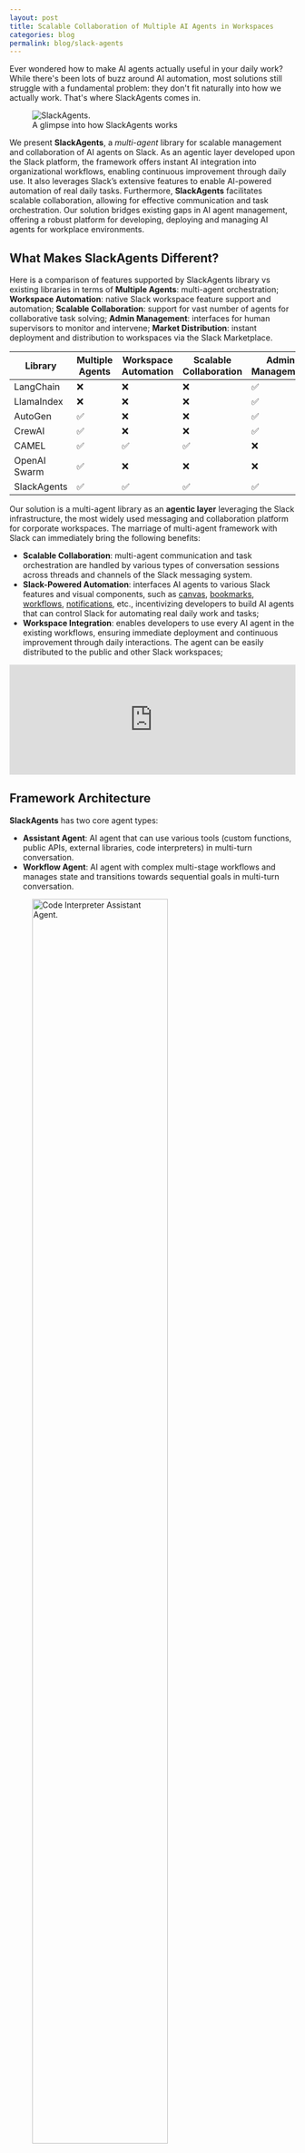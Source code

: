 ```yaml
---
layout: post
title: Scalable Collaboration of Multiple AI Agents in Workspaces
categories: blog
permalink: blog/slack-agents
---
```


Ever wondered how to make AI agents actually useful in your daily work? While there's been lots of buzz around AI automation, most solutions still struggle with a fundamental problem: they don't fit naturally into how we actually work. That's where SlackAgents comes in.

<figure>
  <img class="single" src="/images/blog/slackagents.png" alt="SlackAgents.">
  <figcaption>A glimpse into how SlackAgents works</figcaption>
</figure>

We present **SlackAgents**, a *multi-agent* library for scalable management and collaboration of AI agents on Slack. As an agentic layer developed upon the Slack platform, the framework offers instant AI integration into organizational workflows, enabling continuous improvement through daily use. It also leverages Slack’s extensive features to enable AI-powered automation of real daily tasks. Furthermore, **SlackAgents** facilitates scalable collaboration, allowing for effective communication and task orchestration. Our solution bridges existing gaps in AI agent management, offering a robust platform for developing, deploying and managing AI agents for workplace environments.

## What Makes SlackAgents Different?

Here is a comparison of features supported by SlackAgents library vs existing libraries in terms of  **Multiple Agents**: multi-agent orchestration; **Workspace Automation**: native Slack workspace feature support and automation; **Scalable Collaboration**: support for vast number of agents for collaborative task solving; **Admin Management**: interfaces for human supervisors to monitor and intervene; **Market Distribution**: instant deployment and distribution to workspaces via the Slack Marketplace.

| Library | Multiple Agents | Workspace Automation | Scalable Collaboration | Admin Management | Market Distribution |
|---------|----------------|---------------------|---------------------|-----------------|-------------------|
| LangChain | ❌ | ❌ | ❌ | ✅ | ❌ |
| LlamaIndex | ❌ | ❌ | ❌ | ✅ | ❌ |
| AutoGen | ✅ | ❌ | ❌ | ✅ | ❌ |
| CrewAI | ✅ | ❌ | ❌ | ✅ | ❌ |
| CAMEL | ✅ | ✅ | ✅ | ❌ | ❌ |
| OpenAI Swarm | ✅ | ❌ | ❌ | ❌ | ❌ |
| SlackAgents | ✅ | ✅ | ✅ | ✅ | ✅ |

Our solution is a multi-agent library as an **agentic layer** leveraging the Slack infrastructure, the most widely used messaging and collaboration platform for corporate workspaces. The marriage of multi-agent framework with Slack can immediately bring the following benefits: 

- **Scalable Collaboration**: multi-agent communication and task orchestration are handled by various types of conversation sessions across threads and channels of the Slack messaging system. 
- **Slack-Powered Automation**: interfaces AI agents to various Slack features and visual components, such as [canvas](https://slack.com/features/canvas), [bookmarks](https://slack.com/help/articles/205239997-Pin-messages-and-bookmark-links), [workflows](https://slack.com/features/workflow-automation), [notifications](https://slack.com/help/articles/201355156-Configure-your-Slack-notifications), etc., incentivizing developers to build AI agents that can control Slack for automating real daily work and tasks;
- **Workspace Integration**: enables developers to use every AI agent in the existing workflows, ensuring immediate deployment and continuous improvement through daily interactions. The agent can be easily distributed to the public and other Slack workspaces;
<!--more-->

<div style="position: relative; padding-bottom: 38.48631239935588%; height: 0;"><iframe src="https://www.loom.com/embed/21f5c21bc22b47eb940221871959e7cd?sid=22ab7b92-bf03-41fd-92e3-e7994851b5cd" frameborder="0" webkitallowfullscreen mozallowfullscreen allowfullscreen style="position: absolute; top: 0; left: 0; width: 100%; height: 100%;"></iframe></div>

## Framework Architecture

**SlackAgents** has two core agent types: 

- **Assistant Agent**: AI agent that can use various tools (custom functions, public APIs, external libraries, code interpreters) in multi-turn conversation. 
- **Workflow Agent**: AI agent with complex multi-stage workflows and manages state and transitions towards sequential goals in multi-turn conversation. 

<figure>
  <img class="single" src="/images/blog/code_interpreter.png" alt="Code Interpreter Assistant Agent." style="width:75%;">
  <figcaption>Code Interpreter Assistant Agent.</figcaption>
</figure>
Each AI agent, whether an Assistant or Workflow type, operates as a standalone Slack App. To facilitate both user-agent interactions and inter-agent communication, each agent is equipped with specific message listeners, and conversation tools for requesting and providing assistance to one another. This enables multiple agents to collaborate in Slack threads across channels.

### Multi-agent Collaboration

The core of the multi-agent collaboration in **SlackAgents** is for the current agent to *(1) produce* a message that contains a request for assistance with @ mention of the chosen agents or human from a pre-defined colleague list, *(2) send* the message to the colleague(s) in a dedicated session, and *(3) listen* for colleagues' responses in the session. Compared with the **handoff** strategy in **OpenAI swarm**, which hands off all messages to another agent by swapping system prompt and tools, our collaboration strategy is decentralized, asynchronous, and scalable by leveraging Slack-specific functionalities, and importantly, same as how human workers collaborate in Slack channels by looping in colleagues for help in threads.

<figure>
  <img class="single" src="/images/blog/protocol.png" alt="Multi-agent collaboration protocol.">
  <figcaption>Multi-agent collaboration protocol.</figcaption>
</figure>

### User Interface

#### Command Line Interface (CLI)

The SlackAgents Command-Line Interface (CLI) provides a comprehensive set of commands for managing AI agents within Slack workspaces. This specification details the command structure, available operations, and implementation guidelines.

<figure>
  <img class="single" src="/images/blog/cli.png" alt="SlackAgents CLI.">
  <figcaption>SlackAgents CLI.</figcaption>
</figure>

#### AI Management Dashboard

The admin dashboard serves as a central hub for managing AI agents, tools, and workflows. It provides real-time visibility into agent performance, task execution, and system status. Key features include user management, tool configuration, and detailed analytics on agent interactions. Admins can monitor agent activity, adjust tool settings, and troubleshoot issues directly from the dashboard. 

<figure>
  <img class="single" src="/images/blog/dashboard.png" alt="SlackAgents Dashboard.">
  <figcaption>SlackAgents Dashboard.</figcaption>
</figure>

#### Github Repository

The Github repository is the central hub for the development of **SlackAgents**. It contains the source code for the **SlackAgents** library, as well as the documentation and examples.

<figure>
  <img class="single" src="/images/blog/slackagents_repo.png" alt="SlackAgents Github Repository.">
  <figcaption>SlackAgents Github Repository.</figcaption>
</figure>
